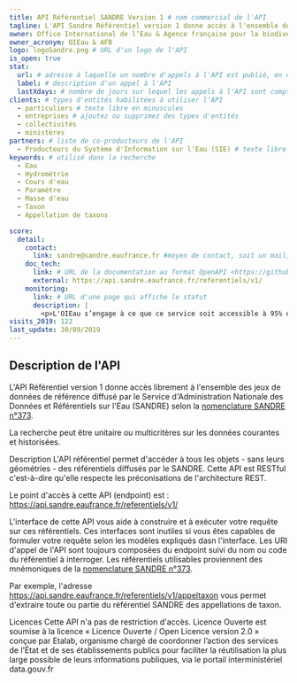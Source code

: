 ```yaml
---
title: API Référentiel SANDRE Version 1 # nom commercial de l'API
tagline: L'API Sandre Référentiel version 1 donne accès à l'ensemble des jeux de données de référence diffusé par le Service d'Administration Nationale des Données et Référentiels sur l'Eau (SANDRE) # une phrase maximum
owner: Office International de l’Eau & Agence française pour la biodiversité # producteur de l'API
owner_acronym: OIEau & AFB
logo: logoSandre.png # URL d'un logo de l'API
is_open: true
stat:
  url: # adresse à laquelle un nombre d'appels à l'API est publié, en content-type application/json
  label: # description d'un appel à l'API
  lastXdays: # nombre de jours sur lequel les appels à l'API sont comptabilisés
clients: # types d'entités habilitées à utiliser l'API
  - particuliers # texte libre en minuscules
  - entreprises # ajoutez ou supprimez des types d'entités
  - collectivités
  - ministères
partners: # liste de co-producteurs de l'API
  - Producteurs du Système d'Information sur l'Eau (SIE) # texte libre
keywords: # utilisé dans la recherche
  - Eau
  - Hydrométrie
  - Cours d'eau
  - Paramètre
  - Masse d'eau
  - Taxon
  - Appellation de taxons

score:
  detail:
    contact:
      link: sandre@sandre.eaufrance.fr #moyen de contact, soit un mail, soit un lien vers formulaire de contact
    doc_tech:
      link: # URL de la documentation au format OpenAPI <https://github.com/OAI/OpenAPI-Specification>
      external: https://api.sandre.eaufrance.fr/referentiels/v1/
    monitoring:
      link: # URL d'une page qui affiche le statut
      description: |
        <p>L'OIEau s’engage à ce que ce service soit accessible à 95% et l'OIEau s’engage à améliorer progressivement ce rendement.</p>
visits_2019: 122
last_update: 30/09/2019
---
```


## Description de l'API

L'API Référentiel version 1 donne accès librement à l'ensemble des jeux de données de référence diffusé par le Service d'Administration Nationale des Données et Référentiels sur l'Eau (SANDRE) selon la [nomenclature SANDRE n°373](http://id.eaufrance.fr/nsa/373).

La recherche peut être unitaire ou multicritères sur les données courantes et historisées.

Description
L'API référentiel permet d'accéder à tous les objets - sans leurs géométries - des référentiels diffusés par le SANDRE. Cette API est RESTful c'est-à-dire qu'elle respecte les préconisations de l'architecture REST.

Le point d'accès à cette API (endpoint) est : https://api.sandre.eaufrance.fr/referentiels/v1/

L'interface de cette API vous aide à construire et à exécuter votre requête sur ces référentiels. Ces interfaces sont inutiles si vous êtes capables de formuler votre requête selon les modèles expliqués dasn l'interface. Les URI d'appel de l'API sont toujours composées du endpoint suivi du nom ou code du référentiel à interroger. Les référentiels utilisables proviennent des mnémoniques de la [nomenclature SANDRE n°373](http://id.eaufrance.fr/nsa/373).

Par exemple, l'adresse https://api.sandre.eaufrance.fr/referentiels/v1/appeltaxon vous permet d'extraire toute ou partie du référentiel SANDRE des appellations de taxon.

Licences
Cette API n'a pas de restriction d'accès. Licence Ouverte est soumise à la licence « Licence Ouverte / Open Licence version 2.0 » conçue par Etalab, organisme chargé de coordonner l’action des services de l’État et de ses établissements publics pour faciliter la réutilisation la plus large possible de leurs informations publiques, via le portail interministériel data.gouv.fr
